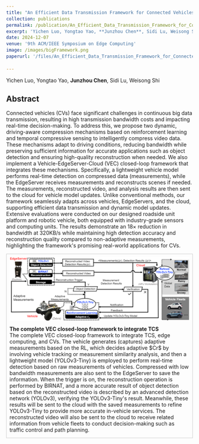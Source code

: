 ```yaml
---
title: "An Efficient Data Transmission Framework for Connected Vehicles"
collection: publications
permalink: /publication/An_Efficient_Data_Transmission_Framework_for_Connected_Vehicles
excerpt: 'Yichen Luo, Yongtao Yao, **Junzhou Chen**, Sidi Lu, Weisong Shi'
date: 2024-12-07
venue: '9th ACM/IEEE Symposium on Edge Computing'
image: /images/bigFramework.png
paperurl: '/files/An_Efficient_Data_Transmission_Framework_for_Connected_Vehicles.pdf'

---
```


Yichen Luo, Yongtao Yao, **Junzhou Chen**, Sidi Lu, Weisong Shi

## Abstract

Connected vehicles (CVs) face significant challenges in continuous big data transmission, resulting in high transmission bandwidth costs and impacting real-time decision-making. To address this, we propose two dynamic, driving-aware compression mechanisms based on reinforcement learning and temporal compressive sensing to intelligently compress video data. These mechanisms adapt to driving conditions, reducing bandwidth while preserving sufficient information for accurate applications such as object detection and ensuring high-quality reconstruction when needed. We also implement a Vehicle-EdgeServer-Cloud (VEC) closed-loop framework that integrates these mechanisms. Specifically, a lightweight vehicle model performs real-time detection on compressed data (measurements), while the EdgeServer receives measurements and reconstructs scenes if needed. The measurements, reconstructed video, and analysis results are then sent to the cloud for vehicle model updates. Unlike conventional methods, our framework seamlessly adapts across vehicles, EdgeServers, and the cloud, supporting efficient data transmission and dynamic model updates. Extensive evaluations were conducted on our designed roadside unit platform and robotic vehicle, both equipped with industry-grade sensors and computing units. The results demonstrate an 18$\times$ reduction in bandwidth at 320KB/s while maintaining high detection accuracy and reconstruction quality compared to non-adaptive measurements, highlighting the framework's promising real-world applications for CVs.

<div style="border: 1px solid #ccc; padding: 8px; margin-bottom: 20px;">
  <img src="../images/bigFramework.png" alt="">
  <br>
  <p style="margin-top: 10px;margin-bottom: 5px;"> 
  <strong>The complete VEC closed-loop framework to integrate TCS </strong> <br style="margin-bottom: 10px;"> The complete VEC closed-loop framework to integrate TCS, edge computing, and CVs. The vehicle generates (captures) adaptive measurements based on the RL, which decides adaptive $Cr$ by involving vehicle tracking or measurement similarity analysis, and then a lightweight model (YOLOv3-Tiny) is employed to perform real-time detection based on raw measurements of vehicles. Compressed with low bandwidth measurements are also sent to the EdgeServer to save the information. When the trigger is on, the reconstruction operation is performed by BIRNAT, and a more accurate result of object detection based on the reconstructed video is described by an advanced detection network (YOLOv3), verifying the YOLOv3-Tiny's result. Meanwhile, these results will be sent to the cloud with the saved measurements to refine YOLOv3-Tiny to provide more accurate in-vehicle services. The reconstructed video will also be sent to the cloud to receive related information from vehicle fleets to conduct decision-making such as traffic control and path planning.</p>
</div>

<par>
<par>


